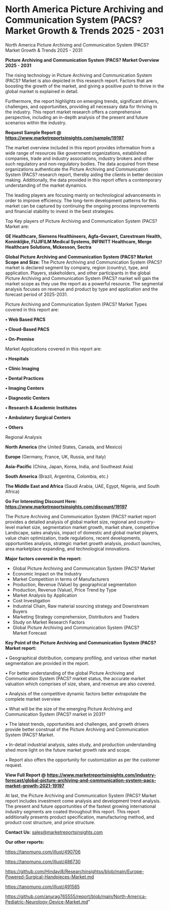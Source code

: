 # North America Picture Archiving and Communication System (PACS? Market Growth & Trends 2025 - 2031
 North America Picture Archiving and Communication System (PACS? Market Growth & Trends 2025 - 2031
  
<Strong> Picture Archiving and Communication System (PACS? Market Overview 2025 - 2031</strong>

The rising technology in Picture Archiving and Communication System (PACS? Market is also depicted in this research report. Factors that are boosting the growth of the market, and giving a positive push to thrive in the global market is explained in detail.

Furthermore, the report highlights on emerging trends, significant drivers, challenges, and opportunities, providing all necessary data for thriving in the industry. This report market research offers a comprehensive perspective, including an in-depth analysis of the present and future scenarios within the industry.

<strong>Request Sample Report @ <a href=https://www.marketreportsinsights.com/sample/19197>https://www.marketreportsinsights.com/sample/19197</a></strong>

The market overview included in this report provides information from a wide range of resources like government organizations, established companies, trade and industry associations, industry brokers and other such regulatory and non-regulatory bodies. The data acquired from these organizations authenticate the Picture Archiving and Communication System (PACS? research report, thereby aiding the clients in better decision making. Additionally, the data provided in this report offers a contemporary understanding of the market dynamics.

The leading players are focusing mainly on technological advancements in order to improve efficiency. The long-term development patterns for this market can be captured by continuing the ongoing process improvements and financial stability to invest in the best strategies.

Top Key players of Picture Archiving and Communication System (PACS? Market are:

<strong>GE Healthcare, Siemens Healthineers, Agfa-Gevaert, Carestream Health, Koninklijke, FUJIFILM Medical Systems, INFINITT Healthcare, Merge Healthcare Solutions, Mckesson, Sectra</strong>

<strong><b>Global Picture Archiving and Communication System (PACS? Market Scope and Size:</b></strong>
The Picture Archiving and Communication System (PACS? market is declared segment by company, region (country), type, and application. Players, stakeholders, and other participants in the global Picture Archiving and Communication System (PACS? market will gain the market scope as they use the report as a powerful resource. The segmental analysis focuses on revenue and product by type and application and the forecast period of 2025-2031.

Picture Archiving and Communication System (PACS? Market Types covered in this report are:

<strong>• Web Based PACS

• Cloud-Based PACS

• On-Premise</strong>

Market Applications covered in this report are:

<strong>• Hospitals

• Clinic Imaging

• Dental Practices

• Imaging Centers

• Diagnostic Centers

• Research & Academic Institutes

• Ambulatory Surgical Centers

• Others</strong> 

Regional Analysis

<strong>North America</strong> (the United States, Canada, and Mexico)

<strong>Europe</strong> (Germany, France, UK, Russia, and Italy)

<strong>Asia-Pacific</strong> (China, Japan, Korea, India, and Southeast Asia)

<strong>South America</strong> (Brazil, Argentina, Colombia, etc.)

<strong>The Middle East and Africa</strong> (Saudi Arabia, UAE, Egypt, Nigeria, and South Africa)

<strong>Go For Interesting Discount Here: <a href=https://www.marketreportsinsights.com/discount/19197>https://www.marketreportsinsights.com/discount/19197</a></strong>

The Picture Archiving and Communication System (PACS? market report provides a detailed analysis of global market size, regional and country-level market size, segmentation market growth, market share, competitive Landscape, sales analysis, impact of domestic and global market players, value chain optimization, trade regulations, recent developments, opportunities analysis, strategic market growth analysis, product launches, area marketplace expanding, and technological innovations.

<strong><b>Major factors covered in the report:</b></strong>
<ul>
  <li>Global Picture Archiving and Communication System (PACS? Market </li>
  <li>Economic Impact on the Industry</li>
  <li>Market Competition in terms of Manufacturers</li>
  <li>Production, Revenue (Value) by geographical segmentation</li>
  <li>Production, Revenue (Value), Price Trend by Type</li>
  <li>Market Analysis by Application</li>
  <li>Cost Investigation</li>
  <li>Industrial Chain, Raw material sourcing strategy and Downstream Buyers</li>
  <li>Marketing Strategy comprehension, Distributors and Traders</li>
  <li>Study on Market Research Factors</li>
  <li>Global Picture Archiving and Communication System (PACS? Market Forecast</li>
</ul>

<strong><b>Key Point of the Picture Archiving and Communication System (PACS? Market report:</b></strong>

• Geographical distribution, company profiling, and various other market segmentation are provided in the report.

• For better understanding of the global Picture Archiving and Communication System (PACS? market status, the accurate market valuation which comprises of size, share, and revenue are also covered.

• Analysis of the competitive dynamic factors better extrapolate the complete market overview

• What will be the size of the emerging Picture Archiving and Communication System (PACS? market in 2031?

• The latest trends, opportunities and challenges, and growth drivers provide better construal of the Picture Archiving and Communication System (PACS? Market.

• In-detail industrial analysis, sales study, and production understanding shed more light on the future market growth rate and scope.

• Report also offers the opportunity for customization as per the customer request.

<strong><b>View Full Report @ <a href=https://www.marketreportsinsights.com/industry-forecast/global-picture-archiving-and-communication-system-pacs-market-growth-2021-19197>https://www.marketreportsinsights.com/industry-forecast/global-picture-archiving-and-communication-system-pacs-market-growth-2021-19197</a></b></strong>


At last, the Picture Archiving and Communication System (PACS? Market report includes investment come analysis and development trend analysis. The present and future opportunities of the fastest growing international industry segments are coated throughout this report. This report additionally presents product specification, manufacturing method, and product cost structure, and price structure.

<strong>Contact Us:</strong>
sales@marketreportsinsights.com

<strong>Our other reports:</strong>

<a href=https://tanomuno.com/illust/490706>https://tanomuno.com/illust/490706</a>

<a href=https://tanomuno.com/illust/486730>https://tanomuno.com/illust/486730</a>

<a href=https://github.com/Hindavi8/Researchinsightss/blob/main/Europe-Powered-Surgical-Handpieces-Market.md>https://github.com/Hindavi8/Researchinsightss/blob/main/Europe-Powered-Surgical-Handpieces-Market.md</a>

<a href=https://tanomuno.com/illust/491585>https://tanomuno.com/illust/491585</a>

<a href=https://github.com/anurag765555/report/blob/main/North-America-Pediatric-Neurology-Device-Market.md>https://github.com/anurag765555/report/blob/main/North-America-Pediatric-Neurology-Device-Market.md</a>"
